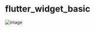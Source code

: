# flutter_widget_basic

![image](https://github.com/user-attachments/assets/71fbe114-fc3b-4bef-b6e8-ba93a8ac4dca)
